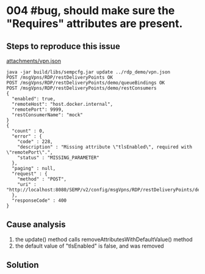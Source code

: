 # 004 #bug, should make sure the "Requires" attributes are present.

## Steps to reproduce this issue

[attachments/vpn.json](attachments/vpn.json)

```commandline
java -jar build/libs/sempcfg.jar update ../rdp_demo/vpn.json
POST /msgVpns/RDP/restDeliveryPoints OK
POST /msgVpns/RDP/restDeliveryPoints/demo/queueBindings OK
POST /msgVpns/RDP/restDeliveryPoints/demo/restConsumers
{
  "enabled": true,
  "remoteHost": "host.docker.internal",
  "remotePort": 9999,
  "restConsumerName": "mock"
}
{
  "count" : 0,
  "error" : {
    "code" : 228,
    "description" : "Missing attribute \"tlsEnabled\", required with \"remotePort\".",
    "status" : "MISSING_PARAMETER"
  },
  "paging" : null,
  "request" : {
    "method" : "POST",
    "uri" : "http://localhost:8080/SEMP/v2/config/msgVpns/RDP/restDeliveryPoints/demo/restConsumers"
  },
  "responseCode" : 400
}
```

## Cause analysis

1. the update() method calls removeAttributesWithDefaultValue() method
1. the default value of "tlsEnabled" is false, and was removed

## Solution


